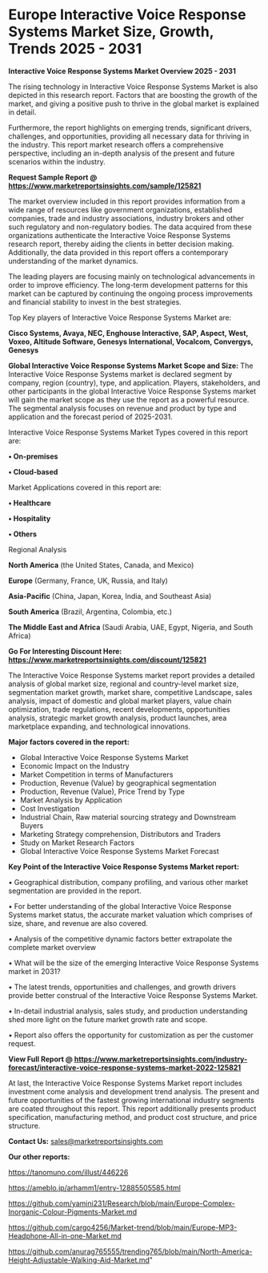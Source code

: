  # Europe Interactive Voice Response Systems Market Size, Growth, Trends 2025 - 2031

<Strong> Interactive Voice Response Systems Market Overview 2025 - 2031</strong>

The rising technology in Interactive Voice Response Systems Market is also depicted in this research report. Factors that are boosting the growth of the market, and giving a positive push to thrive in the global market is explained in detail.

Furthermore, the report highlights on emerging trends, significant drivers, challenges, and opportunities, providing all necessary data for thriving in the industry. This report market research offers a comprehensive perspective, including an in-depth analysis of the present and future scenarios within the industry.

<strong>Request Sample Report @ <a href=https://www.marketreportsinsights.com/sample/125821>https://www.marketreportsinsights.com/sample/125821</a></strong>

The market overview included in this report provides information from a wide range of resources like government organizations, established companies, trade and industry associations, industry brokers and other such regulatory and non-regulatory bodies. The data acquired from these organizations authenticate the Interactive Voice Response Systems research report, thereby aiding the clients in better decision making. Additionally, the data provided in this report offers a contemporary understanding of the market dynamics.

The leading players are focusing mainly on technological advancements in order to improve efficiency. The long-term development patterns for this market can be captured by continuing the ongoing process improvements and financial stability to invest in the best strategies.

Top Key players of Interactive Voice Response Systems Market are:

<strong>Cisco Systems, Avaya, NEC, Enghouse Interactive, SAP, Aspect, West, Voxeo, Altitude Software, Genesys International, Vocalcom, Convergys, Genesys</strong>

<strong><b>Global Interactive Voice Response Systems Market Scope and Size:</b></strong>
The Interactive Voice Response Systems market is declared segment by company, region (country), type, and application. Players, stakeholders, and other participants in the global Interactive Voice Response Systems market will gain the market scope as they use the report as a powerful resource. The segmental analysis focuses on revenue and product by type and application and the forecast period of 2025-2031.

Interactive Voice Response Systems Market Types covered in this report are:

<strong>• On-premises

• Cloud-based</strong>

Market Applications covered in this report are:

<strong>• Healthcare

• Hospitality

• Others</strong> 

Regional Analysis

<strong>North America</strong> (the United States, Canada, and Mexico)

<strong>Europe</strong> (Germany, France, UK, Russia, and Italy)

<strong>Asia-Pacific</strong> (China, Japan, Korea, India, and Southeast Asia)

<strong>South America</strong> (Brazil, Argentina, Colombia, etc.)

<strong>The Middle East and Africa</strong> (Saudi Arabia, UAE, Egypt, Nigeria, and South Africa)

<strong>Go For Interesting Discount Here: <a href=https://www.marketreportsinsights.com/discount/125821>https://www.marketreportsinsights.com/discount/125821</a></strong>

The Interactive Voice Response Systems market report provides a detailed analysis of global market size, regional and country-level market size, segmentation market growth, market share, competitive Landscape, sales analysis, impact of domestic and global market players, value chain optimization, trade regulations, recent developments, opportunities analysis, strategic market growth analysis, product launches, area marketplace expanding, and technological innovations.

<strong><b>Major factors covered in the report:</b></strong>
<ul>
  <li>Global Interactive Voice Response Systems Market </li>
  <li>Economic Impact on the Industry</li>
  <li>Market Competition in terms of Manufacturers</li>
  <li>Production, Revenue (Value) by geographical segmentation</li>
  <li>Production, Revenue (Value), Price Trend by Type</li>
  <li>Market Analysis by Application</li>
  <li>Cost Investigation</li>
  <li>Industrial Chain, Raw material sourcing strategy and Downstream Buyers</li>
  <li>Marketing Strategy comprehension, Distributors and Traders</li>
  <li>Study on Market Research Factors</li>
  <li>Global Interactive Voice Response Systems Market Forecast</li>
</ul>

<strong><b>Key Point of the Interactive Voice Response Systems Market report:</b></strong>

• Geographical distribution, company profiling, and various other market segmentation are provided in the report.

• For better understanding of the global Interactive Voice Response Systems market status, the accurate market valuation which comprises of size, share, and revenue are also covered.

• Analysis of the competitive dynamic factors better extrapolate the complete market overview

• What will be the size of the emerging Interactive Voice Response Systems market in 2031?

• The latest trends, opportunities and challenges, and growth drivers provide better construal of the Interactive Voice Response Systems Market.

• In-detail industrial analysis, sales study, and production understanding shed more light on the future market growth rate and scope.

• Report also offers the opportunity for customization as per the customer request.

<strong><b>View Full Report @ <a href=https://www.marketreportsinsights.com/industry-forecast/interactive-voice-response-systems-market-2022-125821>https://www.marketreportsinsights.com/industry-forecast/interactive-voice-response-systems-market-2022-125821</a></b></strong>


At last, the Interactive Voice Response Systems Market report includes investment come analysis and development trend analysis. The present and future opportunities of the fastest growing international industry segments are coated throughout this report. This report additionally presents product specification, manufacturing method, and product cost structure, and price structure.

<strong>Contact Us:</strong>
sales@marketreportsinsights.com

<strong>Our other reports:</strong>

<a href=https://tanomuno.com/illust/446226>https://tanomuno.com/illust/446226</a>

<a href=https://ameblo.jp/arhamm1/entry-12885505585.html>https://ameblo.jp/arhamm1/entry-12885505585.html</a>

<a href=https://github.com/yamini231/Research/blob/main/Europe-Complex-Inorganic-Colour-Pigments-Market.md>https://github.com/yamini231/Research/blob/main/Europe-Complex-Inorganic-Colour-Pigments-Market.md</a>

<a href=https://github.com/cargo4256/Market-trend/blob/main/Europe-MP3-Headphone-All-in-one-Market.md>https://github.com/cargo4256/Market-trend/blob/main/Europe-MP3-Headphone-All-in-one-Market.md</a>

<a href=https://github.com/anurag765555/trending765/blob/main/North-America-Height-Adjustable-Walking-Aid-Market.md>https://github.com/anurag765555/trending765/blob/main/North-America-Height-Adjustable-Walking-Aid-Market.md</a>"
